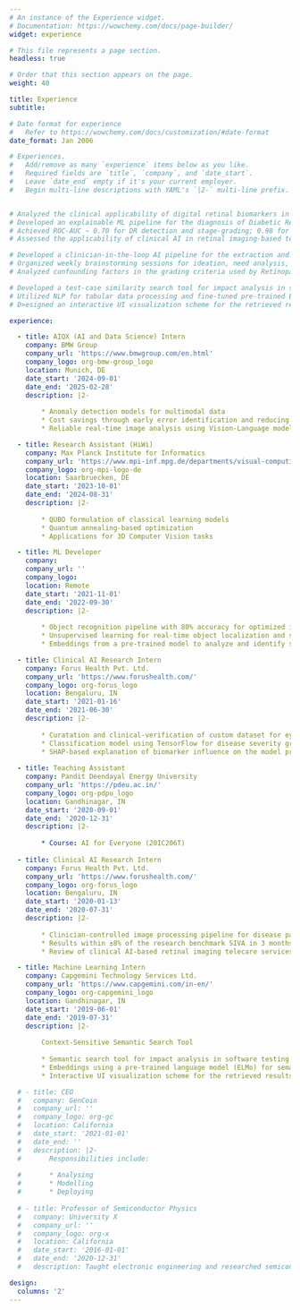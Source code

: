 ```yaml
---
# An instance of the Experience widget.
# Documentation: https://wowchemy.com/docs/page-builder/
widget: experience

# This file represents a page section.
headless: true

# Order that this section appears on the page.
weight: 40

title: Experience
subtitle:

# Date format for experience
#   Refer to https://wowchemy.com/docs/customization/#date-format
date_format: Jan 2006

# Experiences.
#   Add/remove as many `experience` items below as you like.
#   Required fields are `title`, `company`, and `date_start`.
#   Leave `date_end` empty if it's your current employer.
#   Begin multi-line descriptions with YAML's `|2-` multi-line prefix.


# Analyzed the clinical applicability of digital retinal biomarkers in the detection of systemic disorders (such as Bipolar and Alzheimer’s) 
# Developed an explainable ML pipeline for the diagnosis of Diabetic Retinopathy (DR) and Hypertensive Retinopathy (HTR) using digital biomarkers extracted from the retinal vasculature. Python, OpenCV       
# Achieved ROC-AUC ∼ 0.70 for DR detection and stage-grading; 0.98 for HTR detection; 0.89 for HTR stage-grading
# Assessed the applicability of clinical AI in retinal imaging-based teleophthalmology services in India

# Developed a clinician-in-the-loop AI pipeline for the extraction and quantification of retinal vascular parameters with results within ±8% of the research benchmark tool SIVA. Python, OpenCV, Django
# Organized weekly brainstorming sessions for ideation, need analysis, and literature review on Dry Eye Disorder screening and anterior segment imaging
# Analyzed confounding factors in the grading criteria used by Retinopathy of Prematurity specialists and formulated a decision support system plan to address these issues

# Developed a test-case similarity search tool for impact analysis in software testing, with an accuracy of ∼ 95-98 %, that landed the first prize in Capgemini iSprint 2019 (West Division)
# Utilized NLP for tabular data processing and fine-tuned pre-trained ELMo (Embeddings from Language Models) to extract query and test-case embedding for semantic mapping
# D>esigned an interactive UI visualization scheme for the retrieved results using Python, t-SNE, and matplotlib

experience:

  - title: AIQX (AI and Data Science) Intern
    company: BMW Group
    company_url: 'https://www.bmwgroup.com/en.html'
    company_logo: org-bmw-group_logo
    location: Munich, DE
    date_start: '2024-09-01'
    date_end: '2025-02-28'
    description: |2-
        
        * Anomaly detection models for multimodal data
        * Cost savings through early error identification and reducing future servicing expenses
        * Reliable real-time image analysis using Vision-Language models for Component Traceability

  - title: Research Assistant (HiWi)
    company: Max Planck Institute for Informatics
    company_url: 'https://www.mpi-inf.mpg.de/departments/visual-computing-and-artificial-intelligence'
    company_logo: org-mpi-logo-de
    location: Saarbruecken, DE
    date_start: '2023-10-01'
    date_end: '2024-08-31'
    description: |2-
        
        * QUBO formulation of classical learning models 
        * Quantum annealing-based optimization
        * Applications for 3D Computer Vision tasks

  - title: ML Developer
    company: 
    company_url: ''
    company_logo: 
    location: Remote
    date_start: '2021-11-01'
    date_end: '2022-09-30'
    description: |2-
        
        * Object recognition pipeline with 80% accuracy for optimized inventory management
        * Unsupervised learning for real-time object localization and segmentation from retail shelf images
        * Embeddings from a pre-trained model to analyze and identify similar objects in the unlabeled dataset

  - title: Clinical AI Research Intern
    company: Forus Health Pvt. Ltd.
    company_url: 'https://www.forushealth.com/'
    company_logo: org-forus_logo
    location: Bengaluru, IN
    date_start: '2021-01-16'
    date_end: '2021-06-30'
    description: |2-
        
        * Curatation and clinical-verification of custom dataset for eye disease diagnosis
        * Classification model using TensorFlow for disease severity grading with accuracy rate (AUC) 0.98
        * SHAP-based explanation of biomarker influence on the model predictions
        
  - title: Teaching Assistant
    company: Pandit Deendayal Energy University
    company_url: 'https://pdeu.ac.in/'
    company_logo: org-pdpu_logo
    location: Gandhinagar, IN
    date_start: '2020-09-01'
    date_end: '2020-12-31'
    description: |2-
        
        * Course: AI for Everyone (20IC206T)
    
  - title: Clinical AI Research Intern
    company: Forus Health Pvt. Ltd.
    company_url: 'https://www.forushealth.com/'
    company_logo: org-forus_logo
    location: Bengaluru, IN
    date_start: '2020-01-13'
    date_end: '2020-07-31'
    description: |2-
    
        * Clinician-controlled image processing pipeline for disease parameter analysis
        * Results within ±8% of the research benchmark SIVA in 3 months
        * Review of clinical AI-based retinal imaging telecare services in India to improve care outreach

  - title: Machine Learning Intern
    company: Capgemini Technology Services Ltd.
    company_url: 'https://www.capgemini.com/in-en/'
    company_logo: org-capgemini_logo
    location: Gandhinagar, IN
    date_start: '2019-06-01'
    date_end: '2019-07-31'
    description: |2-
    
        Context-Sensitive Semantic Search Tool
              
        * Semantic search tool for impact analysis in software testing with 95% accuracy
        * Embeddings using a pre-trained language model (ELMo) for semantic mapping of test cases
        * Interactive UI visualization scheme for the retrieved results

  # - title: CEO
  #   company: GenCoin
  #   company_url: ''
  #   company_logo: org-gc
  #   location: California
  #   date_start: '2021-01-01'
  #   date_end: ''
  #   description: |2-
  #       Responsibilities include:
        
  #       * Analysing
  #       * Modelling
  #       * Deploying
        
  # - title: Professor of Semiconductor Physics
  #   company: University X
  #   company_url: ''
  #   company_logo: org-x
  #   location: California
  #   date_start: '2016-01-01'
  #   date_end: '2020-12-31'
  #   description: Taught electronic engineering and researched semiconductor physics.

design:
  columns: '2'
---
```

